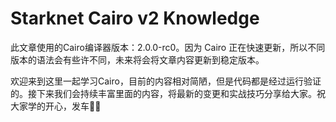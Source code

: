 # Starknet Cairo v2 Knowledge

此文章使用的Cairo编译器版本：2.0.0-rc0。因为 Cairo 正在快速更新，所以不同版本的语法会有些许不同，未来将会将文章内容更新到稳定版本。

欢迎来到这里一起学习Cairo，目前的内容相对简陋，但是代码都是经过运行验证的。接下来我们会持续丰富里面的内容，将最新的变更和实战技巧分享给大家。祝大家学的开心，发车🏄‍♀️